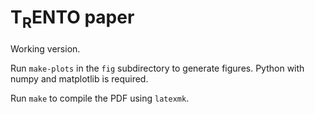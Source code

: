 # T<sub>R</sub>ENTO paper

Working version.

Run `make-plots` in the `fig` subdirectory to generate figures.  Python with numpy and matplotlib is required.

Run `make` to compile the PDF using `latexmk`.
